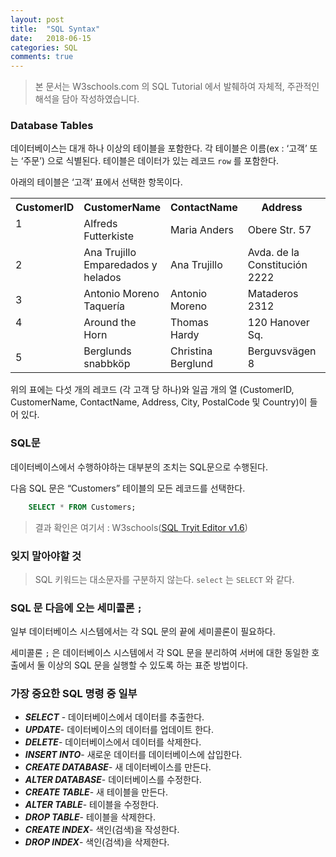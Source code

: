 ```yaml
---
layout: post
title:  "SQL Syntax"
date:   2018-06-15
categories: SQL
comments: true
---
```

> 본 문서는 W3schools.com 의 SQL Tutorial 에서 발췌하여 자체적, 주관적인 해석을 담아 작성하였습니다.  

### Database Tables
데이터베이스는 대개 하나 이상의 테이블을 포함한다.
각 테이블은 이름(ex : ‘고객’ 또는 ‘주문’) 으로 식별된다. 테이블은 데이터가 있는 레코드 `row` 를 포함한다.

아래의 테이블은 ‘고객’ 표에서 선택한 항목이다.
<table>
  <tr>
    <th>CustomerID</th>
    <th>CustomerName</th>
    <th>ContactName</th>
    <th>Address</th>
    <th>City</th>
    <th>PostalCode</th>
    <th>Country</th>
  </tr>
  <tr>
    <td>1<br><br></td>
    <td>Alfreds Futterkiste</td>
    <td>Maria Anders</td>
    <td>Obere Str. 57</td>
    <td>Berlin</td>
    <td>12209</td>
    <td>Germany</td>
  </tr>
  <tr>
    <td>2</td>
    <td>Ana Trujillo Emparedados y helados</td>
    <td>Ana Trujillo</td>
    <td>Avda. de la Constitución 2222</td>
    <td>México D.F.</td>
    <td>05021</td>
    <td>Mexico</td>
  </tr>
  <tr>
    <td>3</td>
    <td>Antonio Moreno Taquería</td>
    <td>Antonio Moreno</td>
    <td>Mataderos 2312</td>
    <td>México D.F.</td>
    <td>05023</td>
    <td>Mexico</td>
  </tr>
  <tr>
    <td>4<br><br></td>
    <td>Around the Horn</td>
    <td>Thomas Hardy</td>
    <td>120 Hanover Sq.</td>
    <td>London</td>
    <td>WA1 1DP</td>
    <td>UK</td>
  </tr>
  <tr>
    <td>5</td>
    <td>Berglunds snabbköp</td>
    <td>Christina Berglund</td>
    <td>Berguvsvägen 8</td>
    <td>Luleå</td>
    <td>S-958 22</td>
    <td>Sweden</td>
  </tr>
</table>

위의 표에는 다섯 개의 레코드 (각 고객 당 하나)와 일곱 개의 열 (CustomerID, CustomerName, ContactName, Address, City, PostalCode 및 Country)이 들어 있다.

### SQL문
데이터베이스에서 수행하야하는 대부분의 조치는 SQL문으로 수행된다.

다음 SQL 문은 “Customers” 테이블의 모든 레코드를 선택한다.
```sql
	SELECT * FROM Customers;
```

> 결과 확인은 여기서 : W3schools([SQL Tryit Editor v1.6](https://www.w3schools.com/sql/trysql.asp?filename=trysql_select_all))  

### 잊지 말아야할 것
> SQL 키워드는 대소문자를 구분하지 않는다. `select`  는 `SELECT` 와 같다.  

### SQL 문 다음에 오는 세미콜론 `;`
일부 데이터베이스 시스템에서는 각 SQL 문의 끝에 세미콜론이 필요하다.

세미콜론 `;` 은 데이터베이스 시스템에서 각 SQL 문을 분리하여 서버에 대한 동일한 호출에서 둘 이상의 SQL 문을 실행할 수 있도록 하는 표준 방법이다.

### 가장 중요한 SQL 명령 중 일부
- ***SELECT*** - 데이터베이스에서 데이터를 추출한다.
- ***UPDATE***- 데이터베이스의 데이터를 업데이트 한다.
- ***DELETE***- 데이터베이스에서 데이터를 삭제한다.
- ***INSERT INTO***- 새로운 데이터를 데이터베이스에 삽입한다.
- ***CREATE DATABASE***- 새 데이터베이스를 만든다.
- ***ALTER DATABASE***- 데이터베이스를 수정한다.
- ***CREATE TABLE***- 새 테이블을 만든다.
- ***ALTER TABLE***- 테이블을 수정한다.
- ***DROP TABLE***- 테이블을 삭제한다.
- ***CREATE INDEX***- 색인(검색)을 작성한다.
- ***DROP INDEX***- 색인(검색)을 삭제한다.
